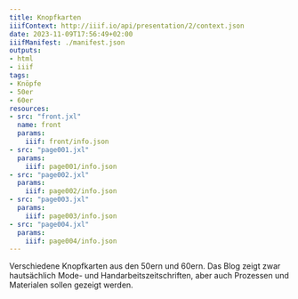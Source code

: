 ```yaml
---
title: Knopfkarten
iiifContext: http://iiif.io/api/presentation/2/context.json
date: 2023-11-09T17:56:49+02:00
iiifManifest: ./manifest.json
outputs:
- html
- iiif
tags:
- Knöpfe
- 50er
- 60er
resources:
- src: "front.jxl"
  name: front
  params:
    iiif: front/info.json
- src: "page001.jxl"
  params:
    iiif: page001/info.json
- src: "page002.jxl"
  params:
    iiif: page002/info.json
- src: "page003.jxl"
  params:
    iiif: page003/info.json
- src: "page004.jxl"
  params:
    iiif: page004/info.json
---
```

Verschiedene Knopfkarten aus den 50ern und 60ern.<!--more-->
Das Blog zeigt zwar hautsächlich Mode- und Handarbeitszeitschriften, aber auch Prozessen und Materialen sollen gezeigt werden.
